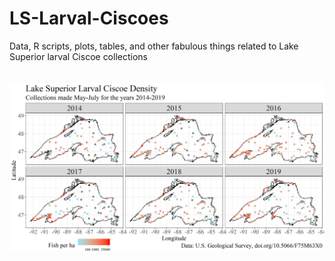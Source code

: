# LS-Larval-Ciscoes
Data, R scripts, plots, tables, and other fabulous things related to Lake Superior larval Ciscoe collections
<br>
<br>
<br>
[<img src="AllYears_LS_CiscoeLarvae_Density.png?raw=true"/>](AllYears_LS_CiscoeLarvae_Density.png) 
<br>
